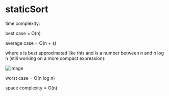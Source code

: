 # staticSort
time complexity:

best case = O(n)

average case = O(n + s)

where s is best approximated like this and is a number between n and n log n (still working on a more compact expression):

![image](https://user-images.githubusercontent.com/68780017/165795704-f6bb8f51-3466-4231-bdd8-0bac847382af.png)

worst case = O(n log n)


space complexity = O(n)
